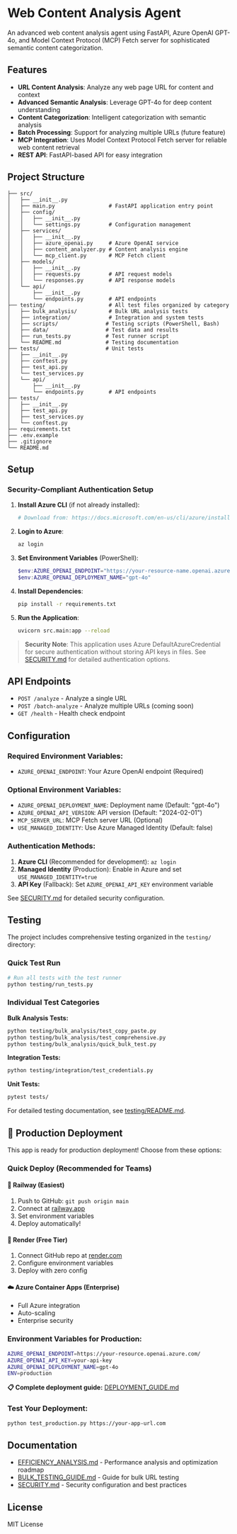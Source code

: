 # Web Content Analysis Agent

An advanced web content analysis agent using FastAPI, Azure OpenAI GPT-4o, and Model Context Protocol (MCP) Fetch server for sophisticated semantic content categorization.

## Features

- **URL Content Analysis**: Analyze any web page URL for content and context
- **Advanced Semantic Analysis**: Leverage GPT-4o for deep content understanding
- **Content Categorization**: Intelligent categorization with semantic analysis
- **Batch Processing**: Support for analyzing multiple URLs (future feature)
- **MCP Integration**: Uses Model Context Protocol Fetch server for reliable web content retrieval
- **REST API**: FastAPI-based API for easy integration

## Project Structure

```
├── src/
│   ├── __init__.py
│   ├── main.py                 # FastAPI application entry point
│   ├── config/
│   │   ├── __init__.py
│   │   └── settings.py         # Configuration management
│   ├── services/
│   │   ├── __init__.py
│   │   ├── azure_openai.py     # Azure OpenAI service
│   │   ├── content_analyzer.py # Content analysis engine
│   │   └── mcp_client.py       # MCP Fetch client
│   ├── models/
│   │   ├── __init__.py
│   │   ├── requests.py         # API request models
│   │   └── responses.py        # API response models
│   └── api/
│       ├── __init__.py
│       └── endpoints.py        # API endpoints
├── testing/                    # All test files organized by category
│   ├── bulk_analysis/          # Bulk URL analysis tests
│   ├── integration/            # Integration and system tests
│   ├── scripts/               # Testing scripts (PowerShell, Bash)
│   ├── data/                  # Test data and results
│   ├── run_tests.py           # Test runner script
│   └── README.md              # Testing documentation
├── tests/                     # Unit tests
│   ├── __init__.py
│   ├── conftest.py
│   ├── test_api.py
│   └── test_services.py
│   └── api/
│       ├── __init__.py
│       └── endpoints.py        # API endpoints
├── tests/
│   ├── __init__.py
│   ├── test_api.py
│   ├── test_services.py
│   └── conftest.py
├── requirements.txt
├── .env.example
├── .gitignore
└── README.md
```

## Setup

### Security-Compliant Authentication Setup

1. **Install Azure CLI** (if not already installed):
   ```bash
   # Download from: https://docs.microsoft.com/en-us/cli/azure/install-azure-cli
   ```

2. **Login to Azure**:
   ```bash
   az login
   ```

3. **Set Environment Variables** (PowerShell):
   ```powershell
   $env:AZURE_OPENAI_ENDPOINT="https://your-resource-name.openai.azure.com/"
   $env:AZURE_OPENAI_DEPLOYMENT_NAME="gpt-4o"
   ```

4. **Install Dependencies**:
   ```bash
   pip install -r requirements.txt
   ```

5. **Run the Application**:
   ```bash
   uvicorn src.main:app --reload
   ```

> **Security Note**: This application uses Azure DefaultAzureCredential for secure authentication without storing API keys in files. See [SECURITY.md](SECURITY.md) for detailed authentication options.

## API Endpoints

- `POST /analyze` - Analyze a single URL
- `POST /batch-analyze` - Analyze multiple URLs (coming soon)
- `GET /health` - Health check endpoint

## Configuration

### Required Environment Variables:
- `AZURE_OPENAI_ENDPOINT`: Your Azure OpenAI endpoint (Required)

### Optional Environment Variables:
- `AZURE_OPENAI_DEPLOYMENT_NAME`: Deployment name (Default: "gpt-4o")
- `AZURE_OPENAI_API_VERSION`: API version (Default: "2024-02-01")
- `MCP_SERVER_URL`: MCP Fetch server URL (Optional)
- `USE_MANAGED_IDENTITY`: Use Azure Managed Identity (Default: false)

### Authentication Methods:
1. **Azure CLI** (Recommended for development): `az login`
2. **Managed Identity** (Production): Enable in Azure and set `USE_MANAGED_IDENTITY=true`
3. **API Key** (Fallback): Set `AZURE_OPENAI_API_KEY` environment variable

See [SECURITY.md](SECURITY.md) for detailed security configuration.

## Testing

The project includes comprehensive testing organized in the `testing/` directory:

### Quick Test Run
```bash
# Run all tests with the test runner
python testing/run_tests.py
```

### Individual Test Categories

**Bulk Analysis Tests:**
```bash
python testing/bulk_analysis/test_copy_paste.py
python testing/bulk_analysis/test_comprehensive.py
python testing/bulk_analysis/quick_bulk_test.py
```

**Integration Tests:**
```bash
python testing/integration/test_credentials.py
```

**Unit Tests:**
```bash
pytest tests/
```

For detailed testing documentation, see [testing/README.md](testing/README.md).

## 🚀 Production Deployment

This app is ready for production deployment! Choose from these options:

### **Quick Deploy (Recommended for Teams)**

#### 🚂 Railway (Easiest)
1. Push to GitHub: `git push origin main`
2. Connect at [railway.app](https://railway.app)
3. Set environment variables
4. Deploy automatically!

#### 🎨 Render (Free Tier)
1. Connect GitHub repo at [render.com](https://render.com)
2. Configure environment variables
3. Deploy with zero config

#### ☁️ Azure Container Apps (Enterprise)
- Full Azure integration
- Auto-scaling
- Enterprise security

### **Environment Variables for Production:**
```bash
AZURE_OPENAI_ENDPOINT=https://your-resource.openai.azure.com/
AZURE_OPENAI_API_KEY=your-api-key
AZURE_OPENAI_DEPLOYMENT_NAME=gpt-4o
ENV=production
```

**📋 Complete deployment guide:** [DEPLOYMENT_GUIDE.md](DEPLOYMENT_GUIDE.md)

### **Test Your Deployment:**
```bash
python test_production.py https://your-app-url.com
```

## Documentation

- [EFFICIENCY_ANALYSIS.md](EFFICIENCY_ANALYSIS.md) - Performance analysis and optimization roadmap
- [BULK_TESTING_GUIDE.md](BULK_TESTING_GUIDE.md) - Guide for bulk URL testing
- [SECURITY.md](SECURITY.md) - Security configuration and best practices

## License

MIT License